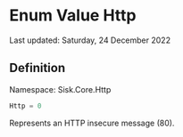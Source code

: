 # Enum Value Http
Last updated: Saturday, 24 December 2022

## Definition
Namespace: Sisk.Core.Http

```csharp
Http = 0
```

Represents an HTTP insecure message (80).

